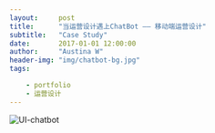 ```yaml
---
layout:     post
title:      "当运营设计遇上ChatBot —— 移动端运营设计"
subtitle:   "Case Study"
date:       2017-01-01 12:00:00
author:     "Austina W"
header-img: "img/chatbot-bg.jpg"
tags:

    - portfolio
    - 运营设计
---
```


![UI-chatbot](http://omqsjp4nk.bkt.clouddn.com/ui.png)
